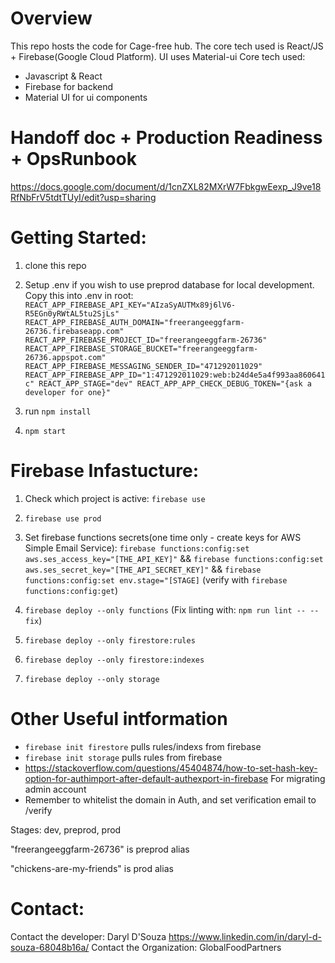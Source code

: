 # Overview
This repo hosts the code for Cage-free hub. The core tech used is React/JS + Firebase(Google Cloud Platform). UI uses Material-ui 
Core tech used:
- Javascript & React
- Firebase for backend
- Material UI for ui components

# Handoff doc + Production Readiness + OpsRunbook
https://docs.google.com/document/d/1cnZXL82MXrW7FbkgwEexp_J9ve18RfNbFrV5tdtTUyI/edit?usp=sharing

# Getting Started:
1. clone this repo 
1. Setup .env if you wish to use preprod database for local development. Copy this into .env in root:
  `REACT_APP_FIREBASE_API_KEY="AIzaSyAUTMx89j6lV6-R5EGn0yRWtAL5tu2SjLs"
  REACT_APP_FIREBASE_AUTH_DOMAIN="freerangeeggfarm-26736.firebaseapp.com"
  REACT_APP_FIREBASE_PROJECT_ID="freerangeeggfarm-26736"
  REACT_APP_FIREBASE_STORAGE_BUCKET="freerangeeggfarm-26736.appspot.com"
  REACT_APP_FIREBASE_MESSAGING_SENDER_ID="471292011029"
  REACT_APP_FIREBASE_APP_ID="1:471292011029:web:b24d4e5a4f993aa860641c"
  REACT_APP_STAGE="dev"
  REACT_APP_APP_CHECK_DEBUG_TOKEN="{ask a developer for one}"`

1. run `npm install` 
1. `npm start`

# Firebase Infastucture:
1. Check which project is active: `firebase use`
1. `firebase use prod`

1. Set firebase functions secrets(one time only - create keys for AWS Simple Email Service): 
  `firebase functions:config:set aws.ses_access_key="[THE_API_KEY]"` && 
  `firebase functions:config:set aws.ses_secret_key="[THE_API_SECRET_KEY]"` &&
  `firebase functions:config:set env.stage="[STAGE]` (verify with `firebase functions:config:get`)

1. `firebase deploy --only functions` (Fix linting with: `npm run lint -- --fix`)
1. `firebase deploy --only firestore:rules`
1. `firebase deploy --only firestore:indexes`
1. `firebase deploy --only storage`

# Other Useful intformation
- `firebase init firestore` pulls rules/indexs from firebase
- `firebase init storage` pulls rules from firebase
- https://stackoverflow.com/questions/45404874/how-to-set-hash-key-option-for-authimport-after-default-authexport-in-firebase For migrating admin account
- Remember to whitelist the domain in Auth, and set verification email to /verify

Stages:
dev, preprod, prod

"freerangeeggfarm-26736" is preprod alias

"chickens-are-my-friends" is prod alias

# Contact:
Contact the developer: Daryl D'Souza https://www.linkedin.com/in/daryl-d-souza-68048b16a/ 
Contact the Organization: GlobalFoodPartners